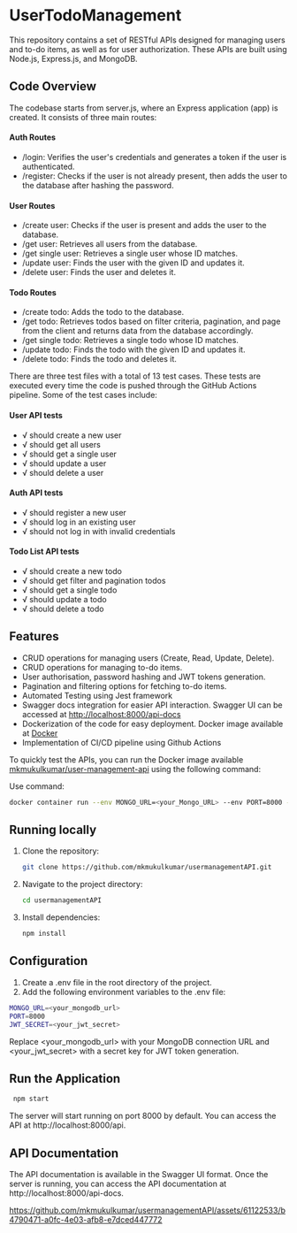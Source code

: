 # UserTodoManagement

This repository contains a set of RESTful APIs designed for managing users and to-do items, as well as for user authorization. These APIs are built using Node.js, Express.js, and MongoDB.

## Code Overview
The codebase starts from server.js, where an Express application (app) is created. It consists of three main routes:
#### Auth Routes
- /login: Verifies the user's credentials and generates a token if the user is authenticated.
- /register: Checks if the user is not already present, then adds the user to the database after hashing the password.

#### User Routes
- /create user: Checks if the user is present and adds the user to the database.
- /get user: Retrieves all users from the database.
- /get single user: Retrieves a single user whose ID matches.
- /update user: Finds the user with the given ID and updates it.
- /delete user: Finds the user and deletes it.

#### Todo Routes
- /create todo: Adds the todo to the database.
- /get todo: Retrieves todos based on filter criteria, pagination, and page from the client and returns data from the database accordingly.
- /get single todo: Retrieves a single todo whose ID matches.
- /update todo: Finds the todo with the given ID and updates it.
- /delete todo: Finds the todo and deletes it. 

There are three test files with a total of 13 test cases. These tests are executed every time the code is pushed through the GitHub Actions pipeline. Some of the test cases include:
#### User API tests
-    √ should create a new user
-    √ should get all users                                                    
-    √ should get a single user                                                
-    √ should update a user                                                 
-    √ should delete a user                                                  
#### Auth API tests                                                                           
-    √ should register a new user                                            
-    √ should log in an existing user                                         
-    √ should not log in with invalid credentials                             
#### Todo List API tests                                                                 
-    √ should create a new todo                                                
-    √ should get filter and pagination todos                                                 
-    √ should get a single todo                                        
-    √ should update a todo                                                
-    √ should delete a todo 

  

## Features

- CRUD operations for managing users (Create, Read, Update, Delete).
- CRUD operations for managing to-do items.
- User authorisation, password hashing and JWT tokens generation.
- Pagination and filtering options for fetching to-do items.
- Automated Testing using Jest framework 
- Swagger docs integration for easier API interaction. Swagger UI can be accessed at [http://localhost:8000/api-docs](http://localhost:8000/api-docs)
- Dockerization of the code for easy deployment. Docker image available at  [Docker](https://hub.docker.com/repository/docker/mkmukulkumar/user-management-api/general)
- Implementation of CI/CD pipeline using Github Actions
  
To quickly test the APIs, you can run the Docker image available  [mkmukulkumar/user-management-api](https://hub.docker.com/repository/docker/mkmukulkumar/user-management-api/general) using the following command:

Use command:
```bash
docker container run --env MONGO_URL=<your_Mongo_URL> --env PORT=8000 --env JWT_SECRET=<JWTsecret> -p 8000:8000 mkmukulkumar/user-management-api
```

## Running locally
1. Clone the repository:

   ```bash
   git clone https://github.com/mkmukulkumar/usermanagementAPI.git
   ```
2. Navigate to the project directory:
   ```bash
   cd usermanagementAPI
   ```
3. Install dependencies:
   ```bash
   npm install
   ```
   
## Configuration
1. Create a .env file in the root directory of the project.
2. Add the following environment variables to the .env file:
  ```bash
  MONGO_URL=<your_mongodb_url>
  PORT=8000
  JWT_SECRET=<your_jwt_secret>
  ```
Replace <your_mongodb_url> with your MongoDB connection URL and <your_jwt_secret> with a secret key for JWT token generation.

## Run the Application
  ```bash
   npm start
  ```
The server will start running on port 8000 by default. You can access the API at http://localhost:8000/api.

## API Documentation
The API documentation is available in the Swagger UI format. Once the server is running, you can access the API documentation at http://localhost:8000/api-docs.

https://github.com/mkmukulkumar/usermanagementAPI/assets/61122533/b4790471-a0fc-4e03-afb8-e7dced447772



